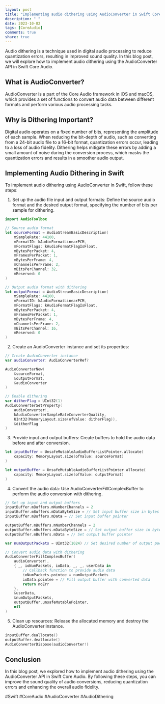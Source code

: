 ```yaml
---
layout: post
title: "Implementing audio dithering using AudioConverter in Swift Core Audio"
description: " "
date: 2023-10-02
tags: [CoreAudio]
comments: true
share: true
---
```


Audio dithering is a technique used in digital audio processing to reduce quantization errors, resulting in improved sound quality. In this blog post, we will explore how to implement audio dithering using the AudioConverter API in Swift Core Audio.

## What is AudioConverter?

AudioConverter is a part of the Core Audio framework in iOS and macOS, which provides a set of functions to convert audio data between different formats and perform various audio processing tasks.

## Why is Dithering Important?

Digital audio operates on a fixed number of bits, representing the amplitude of each sample. When reducing the bit-depth of audio, such as converting from a 24-bit audio file to a 16-bit format, quantization errors occur, leading to a loss of audio fidelity. Dithering helps mitigate these errors by adding a small amount of noise during the conversion process, which masks the quantization errors and results in a smoother audio output.

## Implementing Audio Dithering in Swift

To implement audio dithering using AudioConverter in Swift, follow these steps:

1. Set up the audio file input and output formats: Define the source audio format and the desired output format, specifying the number of bits per sample for dithering.

```swift
import AudioToolbox

// Source audio format
let sourceFormat = AudioStreamBasicDescription(
    mSampleRate: 44100,
    mFormatID: kAudioFormatLinearPCM,
    mFormatFlags: kAudioFormatFlagIsFloat,
    mBytesPerPacket: 4,
    mFramesPerPacket: 1,
    mBytesPerFrame: 4,
    mChannelsPerFrame: 2,
    mBitsPerChannel: 32,
    mReserved: 0
)

// Output audio format with dithering
let outputFormat = AudioStreamBasicDescription(
    mSampleRate: 44100,
    mFormatID: kAudioFormatLinearPCM,
    mFormatFlags: kAudioFormatFlagIsFloat,
    mBytesPerPacket: 4,
    mFramesPerPacket: 1,
    mBytesPerFrame: 4,
    mChannelsPerFrame: 2,
    mBitsPerChannel: 16,
    mReserved: 0
)
```

2. Create an AudioConverter instance and set its properties:

```swift
// Create AudioConverter instance
var audioConverter: AudioConverterRef?

AudioConverterNew(
    &sourceFormat,
    &outputFormat,
    &audioConverter
)

// Enable dithering
var ditherFlag = UInt32(1)
AudioConverterSetProperty(
    audioConverter!,
    kAudioConverterSampleRateConverterQuality,
    UInt32(MemoryLayout.size(ofValue: ditherFlag)),
    &ditherFlag
)
```

3. Provide input and output buffers: Create buffers to hold the audio data before and after conversion.

```swift
let inputBuffer = UnsafeMutableAudioBufferListPointer.allocate(
    capacity: MemoryLayout.size(ofValue: sourceFormat)
)

let outputBuffer = UnsafeMutableAudioBufferListPointer.allocate(
    capacity: MemoryLayout.size(ofValue: outputFormat)
)
```

4. Convert the audio data: Use AudioConverterFillComplexBuffer to perform the audio conversion with dithering.

```swift
// Set up input and output buffers
inputBuffer.mBuffers.mNumberChannels = 2
inputBuffer.mBuffers.mDataByteSize = // Set input buffer size in bytes
inputBuffer.mBuffers.mData = // Set input buffer pointer

outputBuffer.mBuffers.mNumberChannels = 2
outputBuffer.mBuffers.mDataByteSize = // Set output buffer size in bytes
outputBuffer.mBuffers.mData = // Set output buffer pointer

var numOutputPackets = UInt32(1024) // Set desired number of output packets

// Convert audio data with dithering
AudioConverterFillComplexBuffer(
    audioConverter!,
    { _, ioNumPackets, ioData, _, _, userData in
        // Callback function to provide audio data
        ioNumPackets.pointee = numOutputPackets
        ioData.pointee = // Fill output buffer with converted data
        return noErr
    },
    &userData,
    &numOutputPackets,
    outputBuffer.unsafeMutablePointer,
    nil
)
```

5. Clean up resources: Release the allocated memory and destroy the AudioConverter instance.

```swift
inputBuffer.deallocate()
outputBuffer.deallocate()
AudioConverterDispose(audioConverter!)
```

## Conclusion

In this blog post, we explored how to implement audio dithering using the AudioConverter API in Swift Core Audio. By following these steps, you can improve the sound quality of audio conversions, reducing quantization errors and enhancing the overall audio fidelity.

#Swift #CoreAudio #AudioConverter #AudioDithering